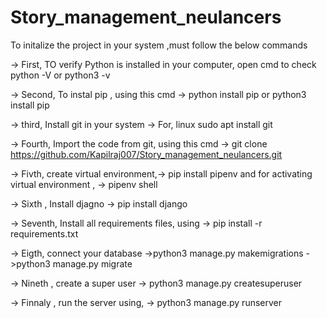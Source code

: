 # Story_management_neulancers
 
To initalize the project in your system ,must follow the below commands

-> First, TO verify Python is installed in your computer, open cmd to check python -V or python3 -v

-> Second, To instal pip , using this cmd -> python install pip or python3 install pip

-> third, Install git in your system -> For, linux sudo apt install git 

-> Fourth, Import the code from git, using this cmd -> git clone https://github.com/Kapilraj007/Story_management_neulancers.git

-> Fivth, create virtual environment,-> pip install pipenv and for activating virtual environment , -> pipenv shell

-> Sixth , Install djagno -> pip install django

-> Seventh,  Install all requirements files, using -> pip install -r requirements.txt

-> Eigth, connect your database ->python3 manage.py makemigrations  ->python3 manage.py migrate

-> Nineth , create a super user -> python3 manage.py createsuperuser

-> Finnaly , run the server using, -> python3 manage.py runserver
